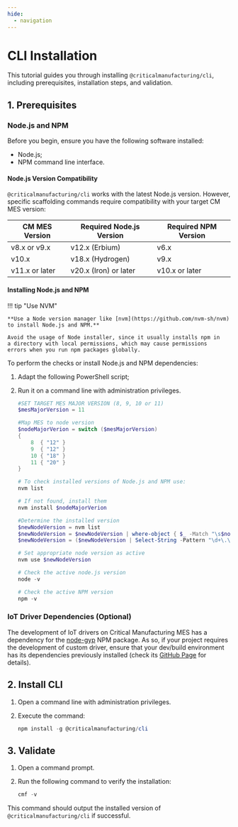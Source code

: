 ```yaml
---
hide:
  - navigation
---
```


# CLI Installation

This tutorial guides you through installing `@criticalmanufacturing/cli`, including prerequisites, installation steps, and validation.

## 1. Prerequisites

### Node.js and NPM

Before you begin, ensure you have the following software installed:

* Node.js;
* NPM command line interface.

#### Node.js Version Compatibility

`@criticalmanufacturing/cli` works with the latest Node.js version. However, specific scaffolding commands require compatibility with your target CM MES version:

| CM MES Version | Required Node.js Version | Required NPM Version |
|---|---|---|
| v8.x or v9.x | v12.x (Erbium) | v6.x |
| v10.x | v18.x (Hydrogen) | v9.x |
| v11.x or later | v20.x (Iron) or later | v10.x or later |

#### Installing Node.js and NPM

!!! tip "Use NVM"

    **Use a Node version manager like [nvm](https://github.com/nvm-sh/nvm) to install Node.js and NPM.**

    Avoid the usage of Node installer, since it usually installs npm in
    a directory with local permissions, which may cause permissions
    errors when you run npm packages globally.

To perform the checks or install Node.js and NPM dependencies:

1. Adapt the following PowerShell script;
2. Run it on a command line with administration privileges.

    ```PowerShell
    #SET TARGET MES MAJOR VERSION (8, 9, 10 or 11)
    $mesMajorVersion = 11

    #Map MES to node version
    $nodeMajorVerion = switch ($mesMajorVersion)
    {
        8  { "12" }
        9  { "12" }
        10 { "18" }
        11 { "20" }
    }

    # To check installed versions of Node.js and NPM use:
    nvm list

    # If not found, install them
    nvm install $nodeMajorVerion 

    #Determine the installed version
    $newNodeVersion = nvm list 
    $newNodeVersion = $newNodeVersion | where-object { $_ -Match "\s$nodeMajorVersion\." } | Select-Object -First 1
    $newNodeVersion = ($newNodeVersion | Select-String -Pattern "\d+\.\d+\.\d+").Matches.Value

    # Set appropriate node version as active
    nvm use $newNodeVersion

    # Check the active node.js version
    node -v

    # Check the active NPM version
    npm -v
    ```

### IoT Driver Dependencies (Optional)

The development of IoT drivers on Critical Manufacturing MES has a dependency for the [node-gyp][Node-Gyp] NPM package. As so, if your project requires the development of custom driver, ensure that your dev/build environment has its dependencies previously installed (check its [GitHub Page][Node-Gyp] for details).

## 2. Install CLI

 1. Open a command line with administration privileges.
 2. Execute the command:

    ```PowerShell
    npm install -g @criticalmanufacturing/cli
    ```

## 3. Validate

1. Open a command prompt.
2. Run the following command to verify the installation:

    ```PowerShell
    cmf -v
    ```

This command should output the installed version of `@criticalmanufacturing/cli` if successful.

[Node-Gyp]: https://github.com/nodejs/node-gyp
